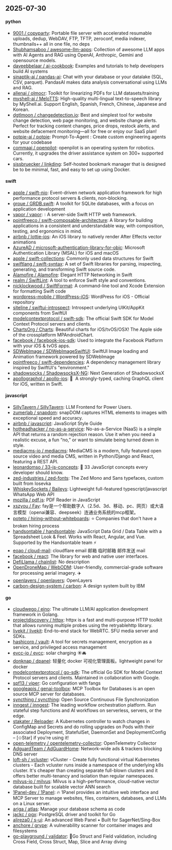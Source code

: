## 2025-07-30

#### python
* [9001 / copyparty](https://github.com/9001/copyparty): Portable file server with accelerated resumable uploads, dedup, WebDAV, FTP, TFTP, zeroconf, media indexer, thumbnails++ all in one file, no deps
* [Shubhamsaboo / awesome-llm-apps](https://github.com/Shubhamsaboo/awesome-llm-apps): Collection of awesome LLM apps with AI Agents and RAG using OpenAI, Anthropic, Gemini and opensource models.
* [daveebbelaar / ai-cookbook](https://github.com/daveebbelaar/ai-cookbook): Examples and tutorials to help developers build AI systems
* [sinaptik-ai / pandas-ai](https://github.com/sinaptik-ai/pandas-ai): Chat with your database or your datalake (SQL, CSV, parquet). PandasAI makes data analysis conversational using LLMs and RAG.
* [allenai / olmocr](https://github.com/allenai/olmocr): Toolkit for linearizing PDFs for LLM datasets/training
* [myshell-ai / MeloTTS](https://github.com/myshell-ai/MeloTTS): High-quality multi-lingual text-to-speech library by MyShell.ai. Support English, Spanish, French, Chinese, Japanese and Korean.
* [dgtlmoon / changedetection.io](https://github.com/dgtlmoon/changedetection.io): Best and simplest tool for website change detection, web page monitoring, and website change alerts. Perfect for tracking content changes, price drops, restock alerts, and website defacement monitoring—all for free or enjoy our SaaS plan!
* [potpie-ai / potpie](https://github.com/potpie-ai/potpie): Prompt-To-Agent : Create custom engineering agents for your codebase
* [commaai / openpilot](https://github.com/commaai/openpilot): openpilot is an operating system for robotics. Currently, it upgrades the driver assistance system on 300+ supported cars.
* [sissbruecker / linkding](https://github.com/sissbruecker/linkding): Self-hosted bookmark manager that is designed be to be minimal, fast, and easy to set up using Docker.

#### swift
* [apple / swift-nio](https://github.com/apple/swift-nio): Event-driven network application framework for high performance protocol servers & clients, non-blocking.
* [groue / GRDB.swift](https://github.com/groue/GRDB.swift): A toolkit for SQLite databases, with a focus on application development
* [vapor / vapor](https://github.com/vapor/vapor): 💧 A server-side Swift HTTP web framework.
* [pointfreeco / swift-composable-architecture](https://github.com/pointfreeco/swift-composable-architecture): A library for building applications in a consistent and understandable way, with composition, testing, and ergonomics in mind.
* [airbnb / lottie-ios](https://github.com/airbnb/lottie-ios): An iOS library to natively render After Effects vector animations
* [AzureAD / microsoft-authentication-library-for-objc](https://github.com/AzureAD/microsoft-authentication-library-for-objc): Microsoft Authentication Library (MSAL) for iOS and macOS
* [apple / swift-collections](https://github.com/apple/swift-collections): Commonly used data structures for Swift
* [swiftlang / swift-syntax](https://github.com/swiftlang/swift-syntax): A set of Swift libraries for parsing, inspecting, generating, and transforming Swift source code.
* [Alamofire / Alamofire](https://github.com/Alamofire/Alamofire): Elegant HTTP Networking in Swift
* [realm / SwiftLint](https://github.com/realm/SwiftLint): A tool to enforce Swift style and conventions.
* [nicklockwood / SwiftFormat](https://github.com/nicklockwood/SwiftFormat): A command-line tool and Xcode Extension for formatting Swift code
* [wordpress-mobile / WordPress-iOS](https://github.com/wordpress-mobile/WordPress-iOS): WordPress for iOS - Official repository
* [siteline / swiftui-introspect](https://github.com/siteline/swiftui-introspect): Introspect underlying UIKit/AppKit components from SwiftUI
* [modelcontextprotocol / swift-sdk](https://github.com/modelcontextprotocol/swift-sdk): The official Swift SDK for Model Context Protocol servers and clients.
* [ChartsOrg / Charts](https://github.com/ChartsOrg/Charts): Beautiful charts for iOS/tvOS/OSX! The Apple side of the crossplatform MPAndroidChart.
* [facebook / facebook-ios-sdk](https://github.com/facebook/facebook-ios-sdk): Used to integrate the Facebook Platform with your iOS & tvOS apps.
* [SDWebImage / SDWebImageSwiftUI](https://github.com/SDWebImage/SDWebImageSwiftUI): SwiftUI Image loading and Animation framework powered by SDWebImage
* [pointfreeco / swift-dependencies](https://github.com/pointfreeco/swift-dependencies): A dependency management library inspired by SwiftUI's "environment."
* [shadowsocks / ShadowsocksX-NG](https://github.com/shadowsocks/ShadowsocksX-NG): Next Generation of ShadowsocksX
* [apollographql / apollo-ios](https://github.com/apollographql/apollo-ios): 📱  A strongly-typed, caching GraphQL client for iOS, written in Swift.

#### javascript
* [SillyTavern / SillyTavern](https://github.com/SillyTavern/SillyTavern): LLM Frontend for Power Users.
* [zumerlab / snapdom](https://github.com/zumerlab/snapdom): snapDOM captures HTML elements to images with exceptional speed and accuracy.
* [airbnb / javascript](https://github.com/airbnb/javascript): JavaScript Style Guide
* [hotheadhacker / no-as-a-service](https://github.com/hotheadhacker/no-as-a-service): No-as-a-Service (NaaS) is a simple API that returns a random rejection reason. Use it when you need a realistic excuse, a fun “no,” or want to simulate being turned down in style.
* [mediacms-io / mediacms](https://github.com/mediacms-io/mediacms): MediaCMS is a modern, fully featured open source video and media CMS, written in Python/Django and React, featuring a REST API.
* [leonardomso / 33-js-concepts](https://github.com/leonardomso/33-js-concepts): 📜 33 JavaScript concepts every developer should know.
* [zed-industries / zed-fonts](https://github.com/zed-industries/zed-fonts): The Zed Mono and Sans typefaces, custom built from Iosevka
* [WhiskeySockets / Baileys](https://github.com/WhiskeySockets/Baileys): Lightweight full-featured typescript/javascript WhatsApp Web API
* [mozilla / pdf.js](https://github.com/mozilla/pdf.js): PDF Reader in JavaScript
* [xszyou / Fay](https://github.com/xszyou/Fay): fay是一个帮助数字人（2.5d、3d、移动、pc、网页）或大语言模型（openai兼容、deepseek）连通业务系统的mcp框架。
* [poteto / hiring-without-whiteboards](https://github.com/poteto/hiring-without-whiteboards): ⭐️ Companies that don't have a broken hiring process
* [handsontable / handsontable](https://github.com/handsontable/handsontable): JavaScript Data Grid / Data Table with a Spreadsheet Look & Feel. Works with React, Angular, and Vue. Supported by the Handsontable team ⚡
* [eoao / cloud-mail](https://github.com/eoao/cloud-mail): cloudflare email 邮箱 临时邮箱 邮件发送 mail
* [facebook / react](https://github.com/facebook/react): The library for web and native user interfaces.
* [DefiLlama / chainlist](https://github.com/DefiLlama/chainlist): No description
* [OpenDroneMap / WebODM](https://github.com/OpenDroneMap/WebODM): User-friendly, commercial-grade software for processing aerial imagery.
✈️
* [openlayers / openlayers](https://github.com/openlayers/openlayers): OpenLayers
* [carbon-design-system / carbon](https://github.com/carbon-design-system/carbon): A design system built by IBM

#### go
* [cloudwego / eino](https://github.com/cloudwego/eino): The ultimate LLM/AI application development framework in Golang.
* [projectdiscovery / httpx](https://github.com/projectdiscovery/httpx): httpx is a fast and multi-purpose HTTP toolkit that allows running multiple probes using the retryablehttp library.
* [livekit / livekit](https://github.com/livekit/livekit): End-to-end stack for WebRTC. SFU media server and SDKs.
* [hashicorp / vault](https://github.com/hashicorp/vault): A tool for secrets management, encryption as a service, and privileged access management
* [evcc-io / evcc](https://github.com/evcc-io/evcc): solar charging ☀️🚘
* [donknap / dpanel](https://github.com/donknap/dpanel): 轻量化 docker 可视化管理面板。lightweight panel for docker
* [modelcontextprotocol / go-sdk](https://github.com/modelcontextprotocol/go-sdk): The official Go SDK for Model Context Protocol servers and clients. Maintained in collaboration with Google.
* [spf13 / viper](https://github.com/spf13/viper): Go configuration with fangs
* [googleapis / genai-toolbox](https://github.com/googleapis/genai-toolbox): MCP Toolbox for Databases is an open source MCP server for databases.
* [syncthing / syncthing](https://github.com/syncthing/syncthing): Open Source Continuous File Synchronization
* [inngest / inngest](https://github.com/inngest/inngest): The leading workflow orchestration platform. Run stateful step functions and AI workflows on serverless, servers, or the edge.
* [stakater / Reloader](https://github.com/stakater/Reloader): A Kubernetes controller to watch changes in ConfigMap and Secrets and do rolling upgrades on Pods with their associated Deployment, StatefulSet, DaemonSet and DeploymentConfig – [✩Star] if you're using it!
* [open-telemetry / opentelemetry-collector](https://github.com/open-telemetry/opentelemetry-collector): OpenTelemetry Collector
* [AdguardTeam / AdGuardHome](https://github.com/AdguardTeam/AdGuardHome): Network-wide ads & trackers blocking DNS server
* [loft-sh / vcluster](https://github.com/loft-sh/vcluster): vCluster - Create fully functional virtual Kubernetes clusters - Each vcluster runs inside a namespace of the underlying k8s cluster. It's cheaper than creating separate full-blown clusters and it offers better multi-tenancy and isolation than regular namespaces.
* [milvus-io / milvus](https://github.com/milvus-io/milvus): Milvus is a high-performance, cloud-native vector database built for scalable vector ANN search
* [1Panel-dev / 1Panel](https://github.com/1Panel-dev/1Panel): 🔥 1Panel provides an intuitive web interface and MCP Server to manage websites, files, containers, databases, and LLMs on a Linux server.
* [ariga / atlas](https://github.com/ariga/atlas): Manage your database schema as code
* [jackc / pgx](https://github.com/jackc/pgx): PostgreSQL driver and toolkit for Go
* [alireza0 / s-ui](https://github.com/alireza0/s-ui): An advanced Web Panel • Built for SagerNet/Sing-Box
* [anchore / grype](https://github.com/anchore/grype): A vulnerability scanner for container images and filesystems
* [go-playground / validator](https://github.com/go-playground/validator): 💯Go Struct and Field validation, including Cross Field, Cross Struct, Map, Slice and Array diving
